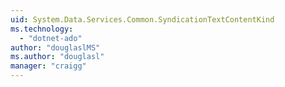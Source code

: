 ```yaml
---
uid: System.Data.Services.Common.SyndicationTextContentKind
ms.technology: 
  - "dotnet-ado"
author: "douglaslMS"
ms.author: "douglasl"
manager: "craigg"
---
```

